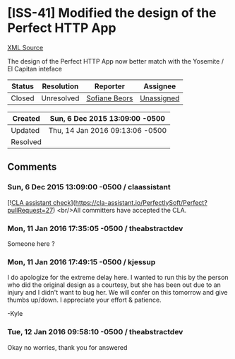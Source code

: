 # [ISS-41] Modified the design of the Perfect HTTP App

[XML Source](./xml/ISS-41.xml)
<p><p>The design of the Perfect HTTP App now better match with the Yosemite / El Capitan inteface</p></p>





Status|Resolution|Reporter|Assignee
------|----------|--------|--------
Closed|Unresolved|[Sofiane Beors](TheAbstractDev)|[Unassigned]($-1)





Created|Sun, 6 Dec 2015 13:09:00 -0500
-------|--------------
Updated|Thu, 14 Jan 2016 09:13:06 -0500
Resolved|


## Comments




### Sun, 6 Dec 2015 13:09:00 -0500 / claassistant 

<p><p>[!<a href="https://cla-assistant.io/pull/badge/signed" class="external-link" rel="nofollow">CLA assistant check</a>](<a href="https://cla-assistant.io/PerfectlySoft/Perfect?pullRequest=27" class="external-link" rel="nofollow">https://cla-assistant.io/PerfectlySoft/Perfect?pullRequest=27</a>) &lt;br/&gt;All committers have accepted the CLA.</p></p>


### Mon, 11 Jan 2016 17:35:05 -0500 / theabstractdev 

<p><p>Someone here ?</p></p>


### Mon, 11 Jan 2016 17:49:15 -0500 / kjessup 

<p><p>I do apologize for the extreme delay here. I wanted to run this by the person who did the original design as a courtesy, but she has been out due to an injury and I didn't want to bug her. We will confer on this tomorrow and give thumbs up/down. I appreciate your effort &amp; patience.</p>

<p>-Kyle</p></p>


### Tue, 12 Jan 2016 09:58:10 -0500 / theabstractdev 

<p><p>Okay no worries, thank you for answered</p></p>


